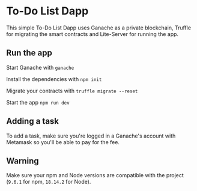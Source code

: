 # To-Do List Dapp

This simple To-Do List Dapp uses Ganache as a private blockchain, Truffle for migrating the smart contracts and Lite-Server for running the app.

## Run the app

Start Ganache with `ganache`

Install the dependencies with `npm init`

Migrate your contracts with `truffle migrate --reset`

Start the app `npm run dev`

## Adding a task

To add a task, make sure you're logged in a Ganache's account with Metamask so you'll be able to pay for the fee.

## Warning

Make sure your npm and Node versions are compatible with the project (`9.6.1` for npm, `18.14.2` for Node).
